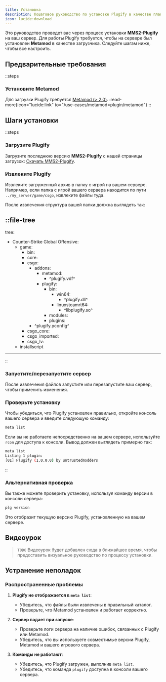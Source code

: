 ```yaml
---
title: Установка
description: Пошаговое руководство по установке Plugify в качестве плагина Metamod для выделенных серверов Source 2.
icon: lucide:download
---
```


Это руководство проведет вас через процесс установки **MMS2-Plugify** на ваш сервер. Для работы Plugify требуется, чтобы на сервере был установлен **Metamod** в качестве загрузчика. Следуйте шагам ниже, чтобы все настроить.

## Предварительные требования

::steps
### **Установите Metamod**
Для загрузки Plugify требуется [Metamod (> 2.0)](https://www.sourcemm.net/downloads.php/?branch=master).
:read-more{icon="lucide:link" to="/use-cases/metamod=plugin/metamod"}
::

## Шаги установки

::steps
### **Загрузите Plugify**
Загрузите последнюю версию **MMS2-Plugify** с нашей страницы загрузок:
[Скачать MMS2-Plugify](https://github.com/untrustedmodders/mms2-plugify).

### **Извлеките Plugify**
Извлеките загруженный архив в папку с игрой на вашем сервере. Например, если папка с игрой вашего сервера находится по пути `../my_server/game/csgo`, извлеките файлы туда.

После извлечения структура вашей папки должна выглядеть так:

::file-tree
---
tree:
- Counter-Strike Global Offensive:
    - game:
        - bin:
        - core:
        - csgo:
            - addons:
                - metamod:
                    - ^plugify.vdf^
                - plugify:
                    - bin:
                        - win64:
                            - ^plugify.dll^
                        - linuxsteamrt64:
                            - ^libplugify.so^
                    - modules:
                    - plugins:
            - ^plugify.pconfig^
        - csgo_core:
        - csgo_imported:
        - csgo_lv:
    - installscript
---
::

### **Запустите/перезапустите сервер**
После извлечения файлов запустите или перезапустите ваш сервер, чтобы применить изменения.

### **Проверьте установку**
Чтобы убедиться, что Plugify установлен правильно, откройте консоль вашего сервера и введите следующую команду:

```bash
meta list
```

Если вы не работаете непосредственно на вашем сервере, используйте `rcon` для доступа к консоли. Вывод должен выглядеть примерно так:

```bash
meta list
Listing 1 plugin:
[01] Plugify (1.0.0.0) by untrustedmodders
```
::

### **Альтернативная проверка**
Вы также можете проверить установку, используя команду версии в консоли сервера:

```bash
plg version
```

Это отобразит текущую версию Plugify, установленную на вашем сервере.

## Видеоурок
> `TODO`
> Видеоурок будет добавлен сюда в ближайшее время, чтобы предоставить визуальное руководство по процессу установки.

## Устранение неполадок

### **Распространенные проблемы**
1. **Plugify не отображается в `meta list`**:
    - Убедитесь, что файлы были извлечены в правильный каталог.
    - Проверьте, что Metamod установлен и работает корректно.

2. **Сервер падает при запуске**:
    - Проверьте логи сервера на наличие ошибок, связанных с Plugify или Metamod.
    - Убедитесь, что вы используете совместимые версии Plugify, Metamod и вашего игрового сервера.

3. **Команды не работают**:
    - Убедитесь, что Plugify загружен, выполнив `meta list`.
    - Убедитесь, что команда `plugify` доступна в консоли вашего сервера.